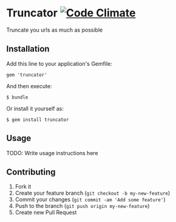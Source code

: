 # Truncator [![Code Climate](https://codeclimate.com/github/freemanoid/truncator.png)](https://codeclimate.com/github/freemanoid/truncator)

Truncate you urls as much as possible

## Installation

Add this line to your application's Gemfile:

    gem 'truncator'

And then execute:

    $ bundle

Or install it yourself as:

    $ gem install truncator

## Usage

TODO: Write usage instructions here

## Contributing

1. Fork it
2. Create your feature branch (`git checkout -b my-new-feature`)
3. Commit your changes (`git commit -am 'Add some feature'`)
4. Push to the branch (`git push origin my-new-feature`)
5. Create new Pull Request
